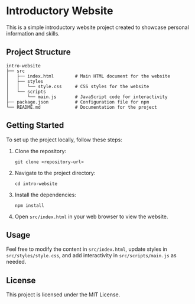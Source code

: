 # Introductory Website

This is a simple introductory website project created to showcase personal information and skills.

## Project Structure

```
intro-website
├── src
│   ├── index.html        # Main HTML document for the website
│   ├── styles
│   │   └── style.css     # CSS styles for the website
│   └── scripts
│       └── main.js       # JavaScript code for interactivity
├── package.json          # Configuration file for npm
└── README.md             # Documentation for the project
```

## Getting Started

To set up the project locally, follow these steps:

1. Clone the repository:
   ```
   git clone <repository-url>
   ```

2. Navigate to the project directory:
   ```
   cd intro-website
   ```

3. Install the dependencies:
   ```
   npm install
   ```

4. Open `src/index.html` in your web browser to view the website.

## Usage

Feel free to modify the content in `src/index.html`, update styles in `src/styles/style.css`, and add interactivity in `src/scripts/main.js` as needed.

## License

This project is licensed under the MIT License.